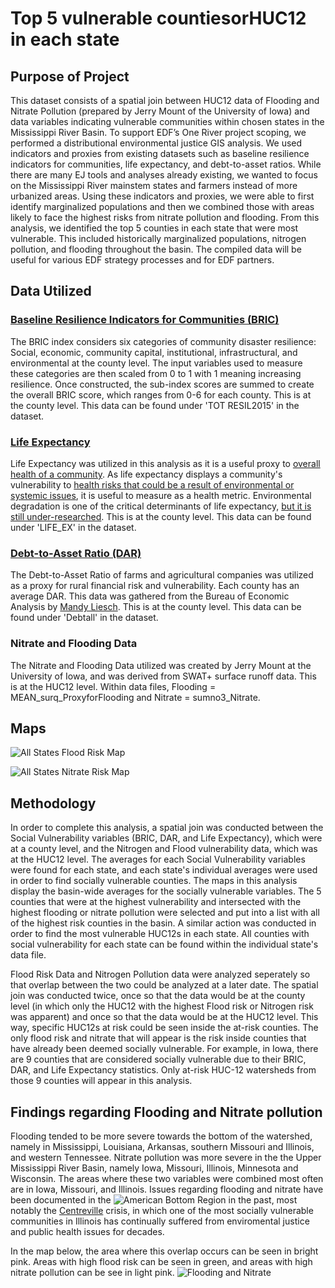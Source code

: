 # Top 5 vulnerable countiesorHUC12 in each state
## Purpose of Project
 This dataset consists of a spatial join between HUC12 data of Flooding and Nitrate Pollution (prepared by Jerry Mount of the University of Iowa) and data variables indicating vulnerable communities within chosen states in the Mississippi River Basin.
 To support EDF’s One River project scoping, we performed a distributional environmental justice GIS analysis. We used indicators and proxies from existing datasets such as baseline resilience indicators for communities, life expectancy, and debt-to-asset ratios. While there are many EJ tools and analyses already existing, we wanted to focus on the Mississippi River mainstem states and farmers instead of more urbanized areas. Using these indicators and proxies, we were able to first identify marginalized populations and then we combined those with areas likely to face the highest risks from nitrate pollution and flooding. From this analysis, we identified the top 5 counties in each state that were most vulnerable. This included historically marginalized populations, nitrogen pollution, and flooding throughout the basin. The compiled data will be useful for various EDF strategy processes and for EDF partners.
## Data Utilized
### [Baseline Resilience Indicators for Communities (BRIC)](https://www.sc.edu/study/colleges_schools/artsandsciences/centers_and_institutes/hvri/data_and_resources/bric/index.php)
The BRIC index considers six categories of community disaster resilience: Social, economic, community capital, institutional, infrastructural, and environmental at the county level. The input variables used to measure these categories are then scaled from 0 to 1 with 1 meaning increasing resilience. Once constructed, the sub-index scores are summed to create the overall BRIC score, which ranges from 0-6 for each county. This is at the county level. This data can be found under 'TOT RESIL2015' in the dataset.
### [Life Expectancy](https://www.arcgis.com/home/item.html?id=c514eddc6d584e85bc2f90be25305fc8)
Life Expectancy was utilized in this analysis as it is a useful proxy to [overall health of a community](https://data.oecd.org/healthstat/life-expectancy-at-birth.htm). As life expectancy displays a community's vulnerability to [health risks that could be a result of environmental or systemic issues](https://research.umn.edu/inquiry/post/better-environment-not-slower-aging-increases-life-expectancy), it is useful to measure as a health metric. Environmental degradation is one of the critical determinants of life expectancy, [but it is still under-researched](https://journals.plos.org/plosone/article?id=10.1371/journal.pone.0262802). This is at the county level. This data can be found under 'LIFE_EX' in the dataset.
### [Debt-to-Asset Ratio (DAR)](https://www.bea.gov/data)
The Debt-to-Asset Ratio of farms and agricultural companies was utilized as a proxy for rural financial risk and vulnerability. Each county has an average DAR. This data was gathered from the Bureau of Economic Analysis by [Mandy Liesch](https://github.com/agrichick45/EDF/blob/main/ReadMe.md#farm-income-and-debt-to-asset-ratio). This is at the county level. This data can be found under 'Debtall' in the dataset.
### Nitrate and Flooding Data
The Nitrate and Flooding Data utilized was created by Jerry Mount at the University of Iowa, and was derived from SWAT+ surface runoff data. This is at the HUC12 level. Within data files, Flooding = MEAN_surq_ProxyforFlooding and Nitrate = sumno3_Nitrate.  

## Maps
![All States Flood Risk Map](https://github.com/Danavh697/Top-5-vulnerable-countiesorHUC12-in-each-state/blob/143f78327078710bd8298cf0d831852125079338/Maps/All_Flooding.png)

![All States Nitrate Risk Map](https://github.com/Danavh697/Top-5-vulnerable-countiesorHUC12-in-each-state/blob/cee4e73481e929677bd57f6963701929615a60b6/Maps/All_Nitrate.png)

## Methodology
In order to complete this analysis, a spatial join was conducted between the Social Vulnerability variables (BRIC, DAR, and Life Expectancy), which were at a county level, and the Nitrogen and Flood vulnerability data, which was at the HUC12 level. The averages for each Social Vulnerability variables were found for each state, and each state's individual averages were used in order to find socially vulnerable counties. The maps in this analysis display the basin-wide averages for the socially vulnerable variables. The 5 counties that were at the highest vulnerability and intersected with the highest flooding or nitrate pollution were selected and put into a list with all of the highest risk counties in the basin. A similar action was conducted in order to find the most vulnerable HUC12s in each state. All counties with social vulnerability for each state can be found within the individual state's data file.

Flood Risk Data and Nitrogen Pollution data were analyzed seperately so that overlap between the two could be analyzed at a later date. The spatial join was conducted twice, once so that the data would be at the county level (in which only the HUC12 with the highest Flood risk or Nitrogen risk was apparent) and once so that the data would be at the HUC12 level. This way, specific HUC12s at risk could be seen inside the at-risk counties. The only flood risk and nitrate that will appear is the risk inside counties that have already been deemed socially vulnerable. For example, in Iowa, there are 9 counties that are considered socially vulnerable due to their BRIC, DAR, and Life Expectancy statistics. Only at-risk HUC-12 watersheds from those 9 counties will appear in this analysis.

## Findings regarding Flooding and Nitrate pollution
Flooding tended to be more severe towards the bottom of the watershed, namely in Mississippi, Louisiana, Arkansas, southern Missouri and Illinois, and western Tennessee. Nitrate pollution was more severe in the the Upper Mississippi River Basin, namely Iowa, Missouri, Illinois, Minnesota and Wisconsin. The areas where these two variables were combined most often are in Iowa, Missouri, and Illinois. Issues regarding flooding and nitrate have been documented in the ![American Bottom Region](https://www.researchgate.net/profile/Thomas-Emerson-3/publication/285523981/figure/fig6/AS:668871702888463@1536482849809/The-American-Bottom-locality-shaded-area.ppm) in the past, most notably the [Centreville](https://floodedandforgotten.com/summary-of-the-centreville-sewage-crisis/) crisis, in which one of the most socially vulnerable communities in Illinois has continually suffered from enviromental justice and public health issues for decades.

In the map below, the area where this overlap occurs can be seen in bright pink. Areas with high flood risk can be seen in green, and areas with high nitrate pollution can be see in light pink. 
![Flooding and Nitrate](https://github.com/Danavh697/Top_5_vulnerable_countiesorHUC12_in_each_state/blob/0554eab9f3805a6b7cfffa730f76c429535e8d0f/Maps/NitrateandFlooding.png)
